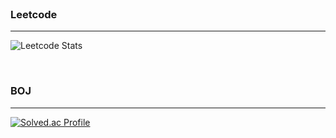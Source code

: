 <br>

### Leetcode
---
![Leetcode Stats](https://leetcard.jacoblin.cool/donghyun-daniel)

<br>

### BOJ
---
[![Solved.ac Profile](http://mazassumnida.wtf/api/v2/generate_badge?boj=zidane92)](https://solved.ac/zidane92e)
